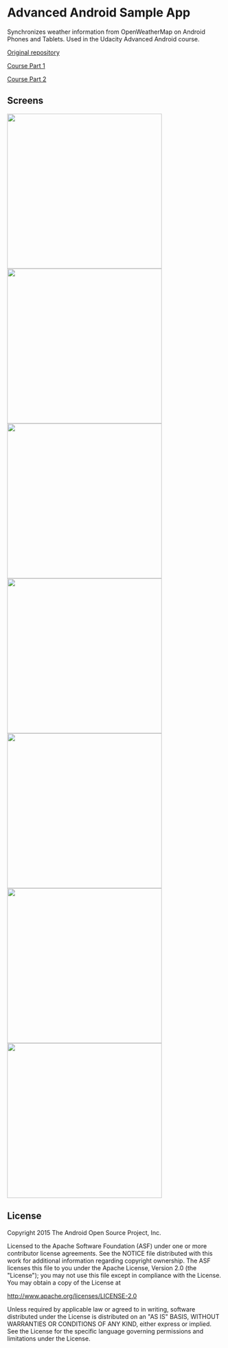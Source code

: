 Advanced Android Sample App
===================================

Synchronizes weather information from OpenWeatherMap on Android Phones and Tablets. Used in the Udacity Advanced Android course.

[Original repository](https://github.com/udacity/Advanced_Android_Development)

[Course Part 1](https://www.udacity.com/course/developing-android-apps--ud853)

[Course Part 2](https://www.udacity.com/course/advanced-android-app-development--ud855)

Screens
-------

<img src="/../screenshots/screenshots/sc-phone-list-port.png" width="360">
<img src="/../screenshots/screenshots/sc-phone-detail-port.png" width="360">
<img src="/../screenshots/screenshots/sc-phone-list-land.png" width="360">
<img src="/../screenshots/screenshots/sc-phone-detail-land.png" width="360">
<img src="/../screenshots/screenshots/sc-tablet-port.png" width="360">
<img src="/../screenshots/screenshots/sc-tablet-land.png" width="360">
<img src="/../screenshots/screenshots/sc-widgets.png" width="360">

License
-------
Copyright 2015 The Android Open Source Project, Inc.

Licensed to the Apache Software Foundation (ASF) under one or more contributor
license agreements.  See the NOTICE file distributed with this work for
additional information regarding copyright ownership.  The ASF licenses this
file to you under the Apache License, Version 2.0 (the "License"); you may not
use this file except in compliance with the License.  You may obtain a copy of
the License at

http://www.apache.org/licenses/LICENSE-2.0

Unless required by applicable law or agreed to in writing, software
distributed under the License is distributed on an "AS IS" BASIS, WITHOUT
WARRANTIES OR CONDITIONS OF ANY KIND, either express or implied.  See the
License for the specific language governing permissions and limitations under
the License.

